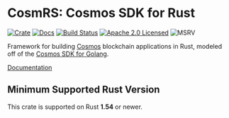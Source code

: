 # CosmRS: Cosmos SDK for Rust

[![Crate][crate-image]][crate-link]
[![Docs][docs-image]][docs-link]
[![Build Status][build-image]][build-link]
[![Apache 2.0 Licensed][license-image]][license-link]
![MSRV][rustc-image]

Framework for building [Cosmos] blockchain applications in Rust, modeled off
of the [Cosmos SDK for Golang].

[Documentation][docs-link]

## Minimum Supported Rust Version

This crate is supported on Rust **1.54** or newer.

[//]: # "badges"
[crate-image]: https://img.shields.io/crates/v/cosmrs.svg?logo=rust
[crate-link]: https://crates.io/crates/cosmrs
[docs-image]: https://docs.rs/cosmrs/badge.svg
[docs-link]: https://docs.rs/cosmrs/
[build-image]: https://github.com/cosmos/cosmos-rust/workflows/cosmrs/badge.svg
[build-link]: https://github.com/cosmos/cosmos-rust/actions/workflows/cosmrs.yml
[license-image]: https://img.shields.io/badge/license-Apache2.0-blue.svg
[license-link]: https://github.com/cosmos/cosmos-rust/blob/master/LICENSE
[rustc-image]: https://img.shields.io/badge/rustc-1.54+-blue.svg

[//]: # "general links"
[Cosmos]: https://cosmos.network/
[Cosmos SDK for Golang]: https://github.com/cosmos/cosmos-sdk
